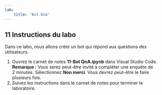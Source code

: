 ```yaml
---
lab:
    title: 'Bot QnA'
---
```


## 11 Instructions du labo
Dans ce labo, nous allons créer un bot qui répond aux questions des utilisateurs.

1.  Ouvrez le carnet de notes **11-Bot QnA.ipynb** dans Visual Studio Code. 
    **Remarque :** Vous serez peut-être invité à compléter une enquête de 2 minutes. Sélectionnez **Non merci**. Vous devrez peut-être le faire plusieurs fois.
2.  Suivez les instructions dans le carnet de notes pour terminer le laboratoire.
